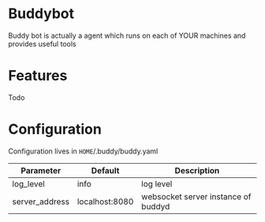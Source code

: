 # Buddybot

Buddy bot is actually a agent which runs on each of YOUR machines and provides useful tools

# Features

Todo


# Configuration

Configuration lives in `HOME`/.buddy/buddy.yaml

Parameter      | Default         | Description
---------------|-----------------|-------------------------------
log_level      | info            | log level
server_address | localhost:8080  | websocket server instance of buddyd
